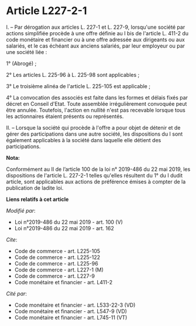 # Article L227-2-1

I. – Par dérogation aux articles L. 227-1 et L. 227-9, lorsqu'une société par actions simplifiée procède à une offre définie
au I bis de l'article L. 411-2 du code monétaire et financier  ou à une offre adressée aux dirigeants ou aux salariés, et le
cas échéant aux anciens salariés, par leur employeur ou par une société liée :

1° (Abrogé) ;

2° Les articles L. 225-96 à L. 225-98 sont applicables ;

3° Le troisième alinéa de l'article L. 225-105 est applicable ;

4° La convocation des associés est faite dans les formes et délais fixés par décret en Conseil d'Etat. Toute assemblée
irrégulièrement convoquée peut être annulée. Toutefois, l'action en nullité n'est pas recevable lorsque tous les actionnaires
étaient présents ou représentés.

II. – Lorsque la société qui procède à l'offre a pour objet de détenir et de gérer des participations dans une autre société,
les dispositions du I sont également applicables à la société dans laquelle elle détient des participations.

**Nota:**

Conformément au II de l’article 100 de la loi n° 2019-486 du 22 mai 2019, les dispositions de l'article L. 227-2-1 telles
qu'elles résultent du 1° du I dudit article, sont applicables aux actions de préférence émises à compter de la publication de
ladite loi.

**Liens relatifs à cet article**

_Modifié par_:

  - Loi n°2019-486 du 22 mai 2019 - art. 100 (V)
  - Loi n°2019-486 du 22 mai 2019 - art. 162

_Cite_:

  - Code de commerce - art. L225-105
  - Code de commerce - art. L225-122
  - Code de commerce - art. L225-96
  - Code de commerce - art. L227-1 (M)
  - Code de commerce - art. L227-9
  - Code monétaire et financier - art. L411-2

_Cité par_:

  - Code monétaire et financier - art. L533-22-3 (VD)
  - Code monétaire et financier - art. L547-9 (VD)
  - Code monétaire et financier - art. L745-11 (VT)
